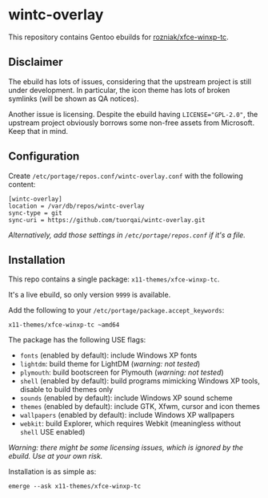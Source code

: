 wintc-overlay
=============

This repository contains Gentoo ebuilds for [rozniak/xfce-winxp-tc](https://github.com/rozniak/xfce-winxp-tc.git).

## Disclaimer

The ebuild has lots of issues, considering that the upstream project is still
under development. In particular, the icon theme has lots of broken
symlinks (will be shown as QA notices).

Another issue is licensing. Despite the ebuild having `LICENSE="GPL-2.0"`, the
upstream project obviously borrows some non-free assets from Microsoft.
Keep that in mind.

## Configuration

Create `/etc/portage/repos.conf/wintc-overlay.conf` with the following content:

```
[wintc-overlay]
location = /var/db/repos/wintc-overlay
sync-type = git
sync-uri = https://github.com/tuorqai/wintc-overlay.git
```

*Alternatively, add those settings in `/etc/portage/repos.conf` if it's a file.*

## Installation

This repo contains a single package: `x11-themes/xfce-winxp-tc`.

It's a live ebuild, so only version `9999` is available.

Add the following to your `/etc/portage/package.accept_keywords`:

```
x11-themes/xfce-winxp-tc ~amd64
```

The package has the following USE flags:

+ `fonts` (enabled by default): include Windows XP fonts
+ `lightdm`: build theme for LightDM (*warning: not tested*)
+ `plymouth`: build bootscreen for Plymouth (*warning: not tested*)
+ `shell` (enabled by default): build programs mimicking Windows XP tools, disable to build themes only
+ `sounds` (enabled by default): include Windows XP sound scheme
+ `themes` (enabled by default): include GTK, Xfwm, cursor and icon themes
+ `wallpapers` (enabled by default): include Windows XP wallpapers
+ `webkit`: build Explorer, which requires Webkit (meaningless without `shell` USE enabled)

*Warning: there might be some licensing issues, which is ignored by the ebuild. Use at your own risk.*

Installation is as simple as:

```
emerge --ask x11-themes/xfce-winxp-tc
```
